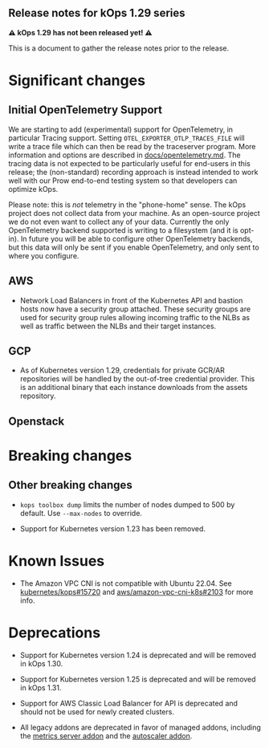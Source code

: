 ## Release notes for kOps 1.29 series

**&#9888; kOps 1.29 has not been released yet! &#9888;**

This is a document to gather the release notes prior to the release.

# Significant changes

## Initial OpenTelemetry Support

We are starting to add (experimental) support for OpenTelemetry,
in particular Tracing support.  Setting `OTEL_EXPORTER_OTLP_TRACES_FILE`
will write a trace file which can then be read by the traceserver program.
More information and options are described in [docs/opentelemetry.md](/docs/opentelemetry.md).
The tracing data is not expected to be particularly useful for end-users in
this release; the (non-standard) recording approach is instead intended to
work well with our Prow end-to-end testing system so that developers can
optimize kOps.

Please note: this is *not* telemetry in the "phone-home" sense.
The kOps project does not collect data from your machine.  As an
open-source project we do not even want to collect any of your data.
Currently the only OpenTelemetry backend supported is writing to a
filesystem (and it is opt-in).  In future you will be able to configure
other OpenTelemetry backends, but this data will only be sent if
you enable OpenTelemetry, and only sent to where you configure.

## AWS

* Network Load Balancers in front of the Kubernetes API and bastion hosts now
have a security group attached. These security groups are used for security group rules
allowing incoming traffic to the NLBs as well as traffic between the NLBs and their target
instances.

## GCP

* As of Kubernetes version 1.29, credentials for private GCR/AR repositories will be handled by the out-of-tree credential provider. This is an additional binary that each instance downloads from the assets repository.

## Openstack

# Breaking changes

## Other breaking changes

* `kops toolbox dump` limits the number of nodes dumped to 500 by default. Use `--max-nodes` to override.
 
* Support for Kubernetes version 1.23 has been removed.

# Known Issues

* The Amazon VPC CNI is not compatible with Ubuntu 22.04. See [kubernetes/kops#15720](https://github.com/kubernetes/kops/issues/15720) and [aws/amazon-vpc-cni-k8s#2103](https://github.com/aws/amazon-vpc-cni-k8s/issues/2103) for more info.

# Deprecations

* Support for Kubernetes version 1.24 is deprecated and will be removed in kOps 1.30.

* Support for Kubernetes version 1.25 is deprecated and will be removed in kOps 1.31.

* Support for AWS Classic Load Balancer for API is deprecated and should not be used for newly created clusters.

* All legacy addons are deprecated in favor of managed addons, including the [metrics server addon](https://github.com/kubernetes/kops/tree/master/addons/metrics-server) and the [autoscaler addon](https://github.com/kubernetes/kops/tree/master/addons/cluster-autoscaler).

